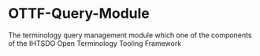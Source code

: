 OTTF-Query-Module
=================

The terminology query management module which one of the components of the IHTSDO Open Terminology Tooling Framework
